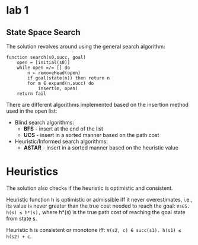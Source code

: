 # lab 1

## State Space Search

The solution revolves around using the general search algorithm:

```
function search(s0,succ, goal)
    open ← [initial(s0)]
    while open =/= [] do
        n ← removeHead(open)
        if goal(state(n)) then return n
        for m ∈ expand(n,succ) do
            insert(m, open)
    return fail
```

There are different algorithms implemented based on the insertion method used in the open list:

- Blind search algorithms:
  - **BFS** - insert at the end of the list
  - **UCS** - insert in a sorted manner based on the path cost
- Heuristic/Informed search algorithms:
  - **ASTAR** - insert in a sorted manner based on the heuristic value

# Heuristics

The solution also checks if the heuristic is optimistic and consistent.

Heuristic function h is optimistic or admissible iff it never overestimates,
i.e., its value is never greater than the true cost needed to reach the goal:
`∀s∈S. h(s) ≤ h*(s),`
where h*(s) is the true path cost of reaching the goal state from state s.

Heuristic h is consistent or monotone iff:
`∀(s2, c) ∈ succ(s1). h(s1) ≤ h(s2) + c`.
